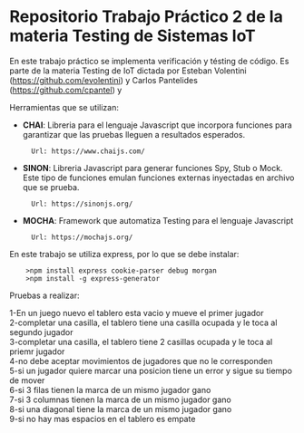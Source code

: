 # Repositorio Trabajo Práctico 2 de la materia Testing de Sistemas IoT


En este trabajo práctico se implementa verificación y tésting de código. Es parte de la materia Testing de IoT dictada por Esteban Volentini (https://github.com/evolentini) y Carlos Pantelides (https://github.com/cpantel) y


Herramientas que se utilizan:

* <strong>CHAI</strong>: Libreria para el lenguaje Javascript que incorpora funciones para garantizar que las pruebas lleguen a resultados esperados.

        Url: https://www.chaijs.com/

* <strong>SINON</strong>: Libreria Javascript para generar funciones Spy, Stub o Mock. Este tipo de funciones emulan funciones externas inyectadas en archivo que se prueba.

        Url: https://sinonjs.org/      

* <strong>MOCHA</strong>: Framework que automatiza Testing para el lenguaje Javascript

        Url: https://mochajs.org/


En este trabajo se utiliza express, por lo que se debe instalar:

        >npm install express cookie-parser debug morgan
        >npm install -g express-generator



Pruebas a realizar:

1-En un juego nuevo el tablero esta vacio y mueve el primer jugador \
2-completar una casilla, el tablero tiene una casilla ocupada y le toca al segundo jugador \
3-completar una casilla, el tablero tiene 2 casillas ocupada y le toca al priemr jugador\
4-no debe aceptar movimientos de jugadores que no le corresponden \
5-si un jugador quiere marcar una posicion tiene un error y sigue su tiempo de mover \
6-si 3 filas tienen la marca de un mismo jugador gano \
7-si 3 columnas tienen la marca de un mismo jugador gano\
8-si una diagonal tiene la marca de un mismo jugador gano\
9-si no hay mas espacios en el tablero es empate
